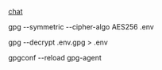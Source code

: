 [chat]()

gpg --symmetric --cipher-algo AES256 .env

gpg --decrypt .env.gpg > .env

gpgconf --reload gpg-agent
